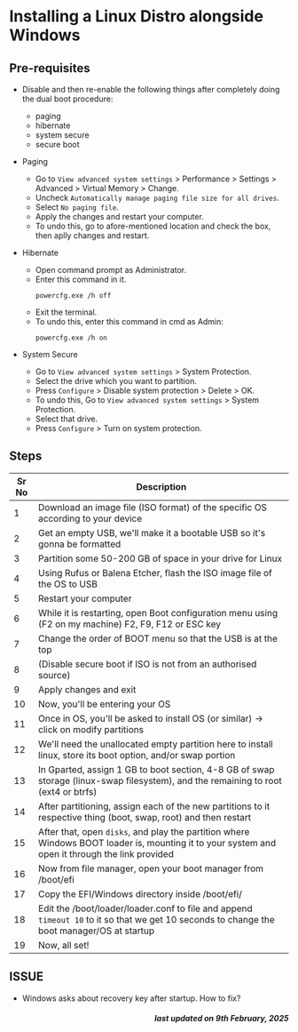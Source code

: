 # Installing a Linux Distro alongside Windows

## Pre-requisites

- Disable and then re-enable the following things after completely doing the dual boot procedure:

  - paging
  - hibernate
  - system secure
  - secure boot

- Paging

  - Go to `View advanced system settings` > Performance > Settings > Advanced > Virtual Memory > Change.
  - Uncheck `Automatically manage paging file size for all drives`.
  - Select `No paging file`.
  - Apply the changes and restart your computer.
  - To undo this, go to afore-mentioned location and check the box, then aplly changes and restart.

- Hibernate

  - Open command prompt as Administrator.
  - Enter this command in it.
    ```shell
    powercfg.exe /h off
    ```
  - Exit the terminal.
  - To undo this, enter this command in cmd as Admin:
    ```
    powercfg.exe /h on
    ```

- System Secure

  - Go to `View advanced system settings` > System Protection.
  - Select the drive which you want to partition.
  - Press `Configure` > Disable system protection > Delete > OK.
  - To undo this, Go to `View advanced system settings` > System Protection.
  - Select that drive.
  - Press `Configure` > Turn on system protection.

## Steps

| Sr No | Description                                                                                                                                     |
| ----- | ----------------------------------------------------------------------------------------------------------------------------------------------- |
| 1     | Download an image file (ISO format) of the specific OS according to your device                                                                 |
| 2     | Get an empty USB, we'll make it a bootable USB so it's gonna be formatted                                                                       |
| 3     | Partition some 50-200 GB of space in your drive for Linux                                                                                       |
| 4     | Using Rufus or Balena Etcher, flash the ISO image file of the OS to USB                                                                         |
| 5     | Restart your computer                                                                                                                           |
| 6     | While it is restarting, open Boot configuration menu using (F2 on my machine) F2, F9, F12 or ESC key                                            |
| 7     | Change the order of BOOT menu so that the USB is at the top                                                                                     |
| 8     | (Disable secure boot if ISO is not from an authorised source)                                                                                   |
| 9     | Apply changes and exit                                                                                                                          |
| 10    | Now, you'll be entering your OS                                                                                                                 |
| 11    | Once in OS, you'll be asked to install OS (or similar) -> click on modify partitions                                                            |
| 12    | We'll need the unallocated empty partition here to install linux, store its boot option, and/or swap portion                                    |
| 13    | In Gparted, assign 1 GB to boot section, 4-8 GB of swap storage (linux-swap filesystem), and the remaining to root (ext4 or btrfs)              |
| 14    | After partitioning, assign each of the new partitions to it respective thing (boot, swap, root) and then restart                                |
| 15    | After that, open `disks`, and play the partition where Windows BOOT loader is, mounting it to your system and open it through the link provided |
| 16    | Now from file manager, open your boot manager from /boot/efi                                                                                    |
| 17    | Copy the EFI/Windows directory inside /boot/efi/                                                                                                |
| 18    | Edit the /boot/loader/loader.conf to file and append `timeout 10` to it so that we get 10 seconds to change the boot manager/OS at startup      |
| 19    | Now, all set!                                                                                                                                   |

## ISSUE

- Windows asks about recovery key after startup. How to fix?

<h5 style="text-align: right;">
    <em>last updated on 9th February, 2025</em>
<h6>
